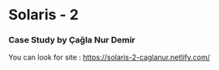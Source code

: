 # Solaris - 2
### Case Study by Çağla Nur Demir

You can look for site :
https://solaris-2-caglanur.netlify.com/
